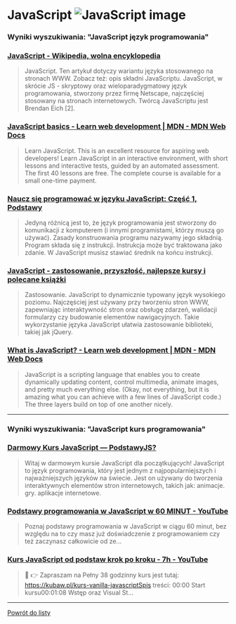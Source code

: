 # JavaScript ![JavaScript image](https://www.tiobe.com/wp-content/themes/tiobe/tiobe-index/images/JavaScript.png)
 
### Wyniki wyszukiwania: "JavaScript język programowania" 
 
### [JavaScript - Wikipedia, wolna encyklopedia](https://pl.wikipedia.org/wiki/JavaScript) 
 
 > JavaScript. Ten artykuł dotyczy wariantu języka stosowanego na stronach WWW. Zobacz też: opis składni JavaScriptu. JavaScript, w skrócie JS - skryptowy oraz wieloparadygmatowy język programowania, stworzony przez firmę Netscape, najczęściej stosowany na stronach internetowych. Twórcą JavaScriptu jest Brendan Eich [2].
 
 
 
 
### [JavaScript basics - Learn web development | MDN - MDN Web Docs](https://developer.mozilla.org/pl/docs/Learn/Getting_started_with_the_web/JavaScript_basics) 
 
 > Learn JavaScript. This is an excellent resource for aspiring web developers! Learn JavaScript in an interactive environment, with short lessons and interactive tests, guided by an automated assessment. The first 40 lessons are free. The complete course is available for a small one-time payment.
 
 
 
 
### [Naucz się programować w języku JavaScript: Część 1, Podstawy](https://code.tutsplus.com/pl/learn-computer-science-with-javascript-part-1-basics--cms-29315t) 
 
 > Jedyną różnicą jest to, że język programowania jest stworzony do komunikacji z komputerem (i innymi programistami, którzy muszą go używać). Zasady konstruowania programu nazywamy jego składnią. Program składa się z instrukcji. Instrukcja może być traktowana jako zdanie. W JavaScript musisz stawiać średnik na końcu instrukcji.
 
 
 
 
### [JavaScript - zastosowanie, przyszłość, najlepsze kursy i polecane książki](https://jaki-jezyk-programowania.pl/technologie/javascript/) 
 
 > Zastosowanie. JavaScript to dynamicznie typowany język wysokiego poziomu. Najczęściej jest używany przy tworzeniu stron WWW, zapewniając interaktywność stron oraz obsługę zdarzeń, walidacji formularzy czy budowanie elementów nawigacyjnych. Takie wykorzystanie języka JavaScript ułatwia zastosowanie biblioteki, takiej jak jQuery.
 
 
 
 
### [What is JavaScript? - Learn web development | MDN - MDN Web Docs](https://developer.mozilla.org/pl/docs/Learn/JavaScript/First_steps/What_is_JavaScript) 
 
 > JavaScript is a scripting language that enables you to create dynamically updating content, control multimedia, animate images, and pretty much everything else. (Okay, not everything, but it is amazing what you can achieve with a few lines of JavaScript code.) The three layers build on top of one another nicely.
 
 
 
 

 
---
 
### Wyniki wyszukiwania: "JavaScript kurs programowania" 
 
### [Darmowy Kurs JavaScript — PodstawyJS?](https://podstawyjs.pl/) 
 
 > Witaj w darmowym kursie JavaScript dla początkujących! JavaScript to język programowania, który jest jednym z najpopularniejszych i najważniejszych języków na świecie. Jest on używany do tworzenia interaktywnych elementów stron internetowych, takich jak: animacje. gry. aplikacje internetowe.
 
 
 
 
### [Podstawy programowania w JavaScript w 60 MINUT - YouTube](https://www.youtube.com/watch?v=udxqsJXJM5Q) 
 
 > Poznaj podstawy programowania w JavaScript w ciągu 60 minut, bez względu na to czy masz już doświadczenie z programowaniem czy też zaczynasz całkowicie od ze...
 
 
 
 
### [Kurs JavaScript od podstaw krok po kroku - 7h - YouTube](https://www.youtube.com/watch?v=Jq87JwsbG_E) 
 
 > 🚀 👉 Zapraszam na Pełny 38 godzinny kurs jest tutaj: https://kubaw.pl/kurs-vanilla-javascriptSpis treści: 00:00 Start kursu00:01:08 Wstęp oraz Visual St...
 
 
 
 

 
---
 
 [Powrót do listy](../top20.md)
